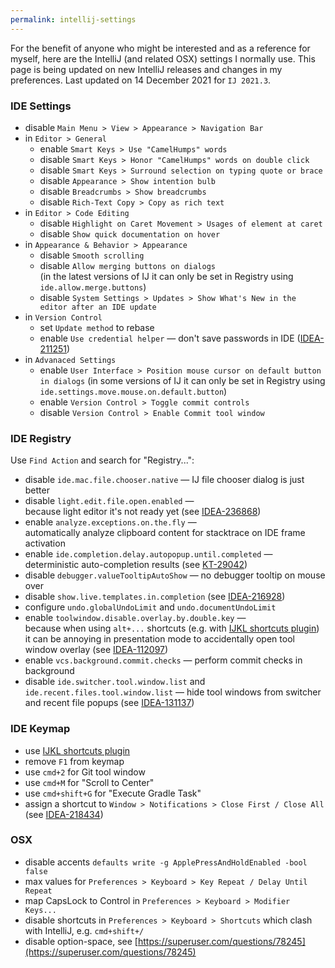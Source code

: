 ```yaml
---
permalink: intellij-settings
---
```


For the benefit of anyone who might be interested and as a reference for myself, here are the IntelliJ (and related OSX) settings I normally use.
This page is being updated on new IntelliJ releases and changes in my preferences. Last updated on 14 December 2021 for `IJ 2021.3`.

### IDE Settings
 - disable `Main Menu > View > Appearance > Navigation Bar`
 - in `Editor > General`
     - enable `Smart Keys > Use "CamelHumps" words`
     - disable `Smart Keys > Honor "CamelHumps" words on double click`
     - disable `Smart Keys > Surround selection on typing quote or brace`
     - disable `Appearance > Show intention bulb`
     - disable `Breadcrumbs > Show breadcrumbs`
     - disable `Rich-Text Copy > Copy as rich text`
 - in `Editor > Code Editing`
     - disable `Highlight on Caret Movement > Usages of element at caret`
     - disable `Show quick documentation on hover`
 - in `Appearance & Behavior > Appearance`
     - disable `Smooth scrolling`
     - disable `Allow merging buttons on dialogs`<br/>
       (in the latest versions of IJ it can only be set in Registry using `ide.allow.merge.buttons`)
     - disable `System Settings > Updates > Show What's New in the editor after an IDE update`  
 - in `Version Control`
     - set `Update method` to rebase
     - enable `Use credential helper` — don't save passwords in IDE ([IDEA-211251](https://youtrack.jetbrains.com/issue/IDEA-211251))
 - in `Advanaced Settings`
     - enable `User Interface > Position mouse cursor on default button in dialogs`
       (in some versions of IJ it can only be set in Registry using `ide.settings.move.mouse.on.default.button`)
     - enable `Version Control > Toggle commit controls`
     - disable `Version Control > Enable Commit tool window`

### IDE Registry
Use `Find Action` and search for "Registry...":
 - disable `ide.mac.file.chooser.native` — IJ file chooser dialog is just better
 - disable `light.edit.file.open.enabled` — <br/>
   because light editor it's not ready yet (see [IDEA-236868](https://youtrack.jetbrains.com/issue/IDEA-236868))
 - enable `analyze.exceptions.on.the.fly` — <br/>
   automatically analyze clipboard content for stacktrace on IDE frame activation
 - enable `ide.completion.delay.autopopup.until.completed` — <br/>
   deterministic auto-completion results (see [KT-29042](https://youtrack.jetbrains.com/issue/KT-29042))
 - disable `debugger.valueTooltipAutoShow` — no debugger tooltip on mouse over
 - disable `show.live.templates.in.completion` (see [IDEA-216928](https://youtrack.jetbrains.com/issue/IDEA-216928))
 - configure `undo.globalUndoLimit` and `undo.documentUndoLimit`
 - enable `toolwindow.disable.overlay.by.double.key` — <br/>
   because when using `alt+...` shortcuts (e.g. with [IJKL shortcuts plugin](https://github.com/dkandalov/ijkl-shortcuts-plugin)) 
   it can be annoying in presentation mode to accidentally open tool window overlay (see [IDEA-112097](https://youtrack.jetbrains.com/issue/IDEA-112097))
 - enable `vcs.background.commit.checks` — perform commit checks in background
 - disable `ide.switcher.tool.window.list` and `ide.recent.files.tool.window.list` — hide tool windows from switcher and recent file popups (see [IDEA-131137](https://youtrack.jetbrains.com/issue/IDEA-131137))

### IDE Keymap
 - use [IJKL shortcuts plugin](https://github.com/dkandalov/ijkl-shortcuts-plugin)
 - remove `F1` from keymap
 - use `cmd+2` for Git tool window
 - use `cmd+M` for "Scroll to Center"
 - use `cmd+shift+G` for "Execute Gradle Task"
 - assign a shortcut to `Window > Notifications > Close First / Close All` (see [IDEA-218434](https://youtrack.jetbrains.com/issue/IDEA-218434))

### OSX
 - disable accents `defaults write -g ApplePressAndHoldEnabled -bool false`
 - max values for `Preferences > Keyboard > Key Repeat / Delay Until Repeat`
 - map CapsLock to Control in `Preferences > Keyboard > Modifier Keys...`
 - disable shortcuts in `Preferences > Keyboard > Shortcuts` which clash with IntelliJ, e.g. `cmd+shift+/`
 - disable option-space, see [https://superuser.com/questions/78245](https://superuser.com/questions/78245)
 